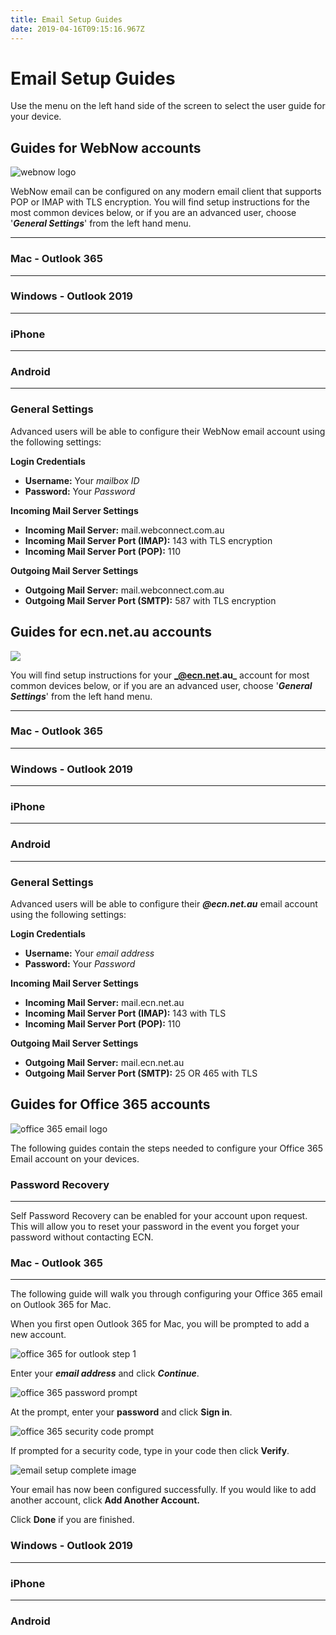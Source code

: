 ```yaml
---
title: Email Setup Guides
date: 2019-04-16T09:15:16.967Z
---
```

# Email Setup Guides

Use the menu on the left hand side of the screen to select the user guide for your device.

## Guides for WebNow accounts


![webnow logo](/images/webnowlogo.png "## Webnow Logo")


WebNow email can be configured on any modern email client that supports POP or IMAP with TLS encryption.
You will find setup instructions for the most common devices below, or if you are an advanced user, choose '_**General Settings**_' from the left hand menu.

- - -

### Mac - Outlook 365

- - -

### Windows - Outlook 2019

- - -

### iPhone

- - -

### Android

- - -

### General Settings

Advanced users will be able to configure their WebNow email account using the following settings:

**Login Credentials**

* **Username:** Your _mailbox ID_
* **Password:** Your _Password_

**Incoming Mail Server Settings**

* **Incoming Mail Server:** mail.webconnect.com.au
* **Incoming Mail Server Port (IMAP):** 143 with TLS encryption
* **Incoming Mail Server Port (POP):** 110 

**Outgoing Mail Server Settings**

* **Outgoing Mail Server:** mail.webconnect.com.au
* **Outgoing Mail Server Port (SMTP):** 587 with TLS encryption

## Guides for ecn.net.au accounts

![](/images/ecnemaillogo.png)



You will find setup instructions for your **_@ecn.net.au_** account for most common devices below, or if you are an advanced user, choose '_**General Settings**_' from the left hand menu.

- - -

### Mac - Outlook 365

- - -

### Windows - Outlook 2019

- - -

### iPhone

- - -

### Android

- - -

### General Settings

Advanced users will be able to configure their _**@ecn.net.au**_ email account using the following settings:

**Login Credentials**

* **Username:** Your _email address_
* **Password:** Your _Password_

**Incoming Mail Server Settings**

* **Incoming Mail Server:** mail.ecn.net.au
* **Incoming Mail Server Port (IMAP):** 143 with TLS
* **Incoming Mail Server Port (POP):** 110

**Outgoing Mail Server Settings**

* **Outgoing Mail Server:** mail.ecn.net.au
* **Outgoing Mail Server Port (SMTP):** 25 OR 465 with TLS

## Guides for Office 365 accounts

![office 365 email logo](/images/office365logo.png)


The following guides contain the steps needed to configure your Office 365 Email account on your devices.

### Password Recovery
---

Self Password Recovery can be enabled for your account upon request. This will allow you to reset your password in the event you forget your password without contacting ECN.


### Mac - Outlook 365

- - -

The following guide will walk you through configuring your Office 365 email on Outlook 365 for Mac.

When you first open Outlook 365 for Mac, you will be prompted to add a new account.

![office 365 for outlook step 1](/images/365-outlook-office365-image1.png)

Enter your _**email address**_ and click _**Continue**_.

![office 365 password prompt](/images/365-outlook-office365-image2.png)

At the prompt, enter your **password** and click **Sign in**.

![office 365 security code prompt](/images/365-outlook-office365-image3.png)

If prompted for a security code, type in your code then click **Verify**.

![email setup complete image](/images/365-outlook-office365-image4.png)

Your email has now been configured successfully. If you would like to add another account, click **Add Another Account.**

Click **Done** if you are finished.

### Windows - Outlook 2019

- - -

### iPhone

- - -

### Android
